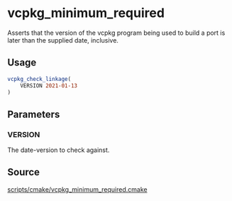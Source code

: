 # vcpkg_minimum_required

Asserts that the version of the vcpkg program being used to build a port is later than the supplied date, inclusive.

## Usage
```cmake
vcpkg_check_linkage(
    VERSION 2021-01-13
)
```

## Parameters
### VERSION
The date-version to check against.

## Source
[scripts/cmake/vcpkg_minimum_required.cmake](https://github.com/Microsoft/vcpkg/blob/master/scripts/cmake/vcpkg_minimum_required.cmake)
